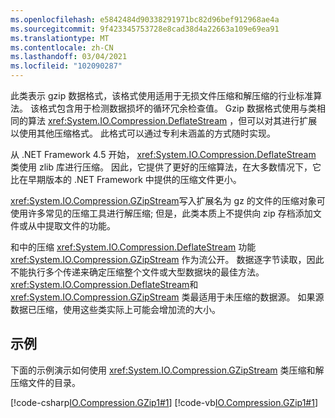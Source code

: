 ```yaml
---
ms.openlocfilehash: e5842484d90338291971bc82d96bef912968ae4a
ms.sourcegitcommit: 9f423345753728e8cad38d4a22663a109e69ea91
ms.translationtype: MT
ms.contentlocale: zh-CN
ms.lasthandoff: 03/04/2021
ms.locfileid: "102090287"
---
```

此类表示 gzip 数据格式，该格式使用适用于无损文件压缩和解压缩的行业标准算法。 该格式包含用于检测数据损坏的循环冗余检查值。 Gzip 数据格式使用与类相同的算法 <xref:System.IO.Compression.DeflateStream> ，但可以对其进行扩展以使用其他压缩格式。 此格式可以通过专利未涵盖的方式随时实现。

从 .NET Framework 4.5 开始， <xref:System.IO.Compression.DeflateStream> 类使用 zlib 库进行压缩。 因此，它提供了更好的压缩算法，在大多数情况下，它比在早期版本的 .NET Framework 中提供的压缩文件更小。

<xref:System.IO.Compression.GZipStream>写入扩展名为 gz 的文件的压缩对象可使用许多常见的压缩工具进行解压缩; 但是，此类本质上不提供向 zip 存档添加文件或从中提取文件的功能。

和中的压缩 <xref:System.IO.Compression.DeflateStream> 功能 <xref:System.IO.Compression.GZipStream> 作为流公开。 数据逐字节读取，因此不能执行多个传递来确定压缩整个文件或大型数据块的最佳方法。 <xref:System.IO.Compression.DeflateStream>和 <xref:System.IO.Compression.GZipStream> 类最适用于未压缩的数据源。 如果源数据已压缩，使用这些类实际上可能会增加流的大小。

## <a name="examples"></a>示例

下面的示例演示如何使用 <xref:System.IO.Compression.GZipStream> 类压缩和解压缩文件的目录。

[!code-csharp[IO.Compression.GZip1#1](~/samples/snippets/csharp/VS_Snippets_CLR/IO.Compression.GZip1/CS/gziptest.cs#1)]
[!code-vb[IO.Compression.GZip1#1](~/samples/snippets/visualbasic/VS_Snippets_CLR/IO.Compression.GZip1/VB/gziptest.vb#1)]
